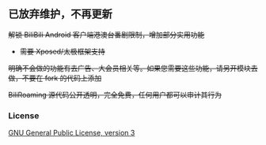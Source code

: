 ## 已放弃维护，不再更新
~~解锁 BiliBili Android 客户端港澳台番剧限制，增加部分实用功能~~
- ~~需要 Xposed/太极框架支持~~

~~明确不会做的功能有去广告、大会员相关等。如果您需要这些功能，请另开模块去做，不要在 fork 的代码上添加~~

~~BiliRoaming 源代码公开透明，完全免费，任何用户都可以审计其行为~~

### License
[GNU General Public License, version 3](LICENSE)